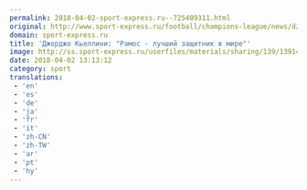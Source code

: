 ```yaml
---
permalink: 2018-04-02-sport-express.ru--725409311.html
original: http://www.sport-express.ru/football/champions-league/news/dzhordzho-kellini-ramos-luchshiy-zaschitnik-v-mire-1391486/
domain: sport-express.ru
title: 'Джорджо Кьеллини: "Рамос - лучший защитник в мире"'
image: http://ss.sport-express.ru/userfiles/materials/sharing/139/1391486.jpg
date: 2018-04-02 13:13:12
category: sport
translations: 
 - 'en'
 - 'es'
 - 'de'
 - 'ja'
 - 'fr'
 - 'it'
 - 'zh-CN'
 - 'zh-TW'
 - 'ar'
 - 'pt'
 - 'hy'
---
```


